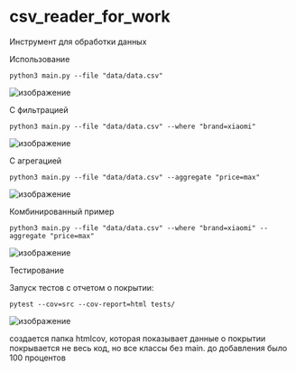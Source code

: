 # csv_reader_for_work
Инструмент для обработки данных

Использование

    python3 main.py --file "data/data.csv"


![изображение](https://github.com/user-attachments/assets/afd89882-de8f-46f4-a185-5f27e5eb4813)



С фильтрацией

    python3 main.py --file "data/data.csv" --where "brand=xiaomi"


![изображение](https://github.com/user-attachments/assets/0227c251-b6fa-4f27-b5a9-60b6db6224f9)



С агрегацией

    python3 main.py --file "data/data.csv" --aggregate "price=max"


![изображение](https://github.com/user-attachments/assets/190c2a67-752e-4122-bbac-6da7f30075c3)



Комбинированный пример

    python3 main.py --file "data/data.csv" --where "brand=xiaomi" --aggregate "price=max"


![изображение](https://github.com/user-attachments/assets/751b1e26-dd37-4926-82ba-75ee0a1919ca)



Тестирование

Запуск тестов с отчетом о покрытии:

    pytest --cov=src --cov-report=html tests/


![изображение](https://github.com/user-attachments/assets/595a4b52-58a4-4e2d-8c4d-3df517fdc6e1)



создается папка htmlcov, которая показывает данные о покрытии
покрывается не весь код, но все классы без main. до добавления было 100 процентов
